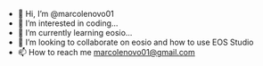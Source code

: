 - 👋 Hi, I’m @marcolenovo01
- 👀 I’m interested in coding...
- 🌱 I’m currently learning eosio...
- 💞️ I’m looking to collaborate on eosio and how to use EOS Studio
- 📫 How to reach me marcolenovo01@gmail.com

<!---
marcolenovo01/marcolenovo01 is a ✨ special ✨ repository because its `README.md` (this file) appears on your GitHub profile.
You can click the Preview link to take a look at your changes.
--->
